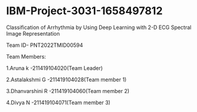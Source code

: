 # IBM-Project-3031-1658497812
Classification of Arrhythmia by Using Deep Learning with 2-D ECG Spectral Image Representation

Team ID- PNT2022TMID00594

Team Members:

1.Aruna k -211419104020(Team Leader)

2.Astalakshmi G -211419104028(Team member 1)

3.Dhanvarshini R -211419104060(Team member 2)

4.Divya N -211419104071(Team member 3)
